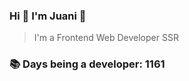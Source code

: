 ### Hi 👋 I&#39;m Juani 🦁

> I&#39;m a Frontend Web Developer SSR

### 📚 Days being a developer: 1161
